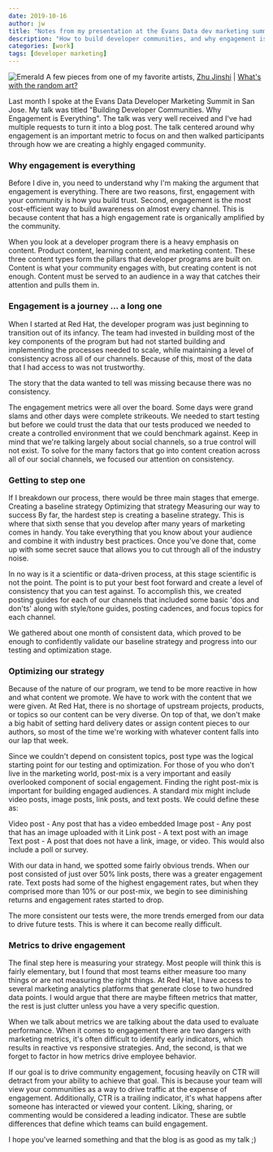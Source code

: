 ```yaml
---
date: 2019-10-16
author: jw
title: "Notes from my presentation at the Evans Data dev marketing summit"
description: "How to build developer communities, and why engagement is everything -notes from my talk at the Evans Data Developer Marketing Summit"
categories: [work]
tags: [developer marketing]
---
```

![Emerald](img/Zhu_Jinshi_site_art.png "Art by Zhu Jinshi")
<span class="heroart">A few pieces from one of my favorite artists, <a href="https://www.artsy.net/artist/zhu-jinshi">Zhu Jinshi</a> | <a href="../about#whats-with-the-random-art">What's with the random art?</a></span>


Last month I spoke at the Evans Data Developer Marketing Summit in San Jose. My talk was titled "Building Developer Communities. Why Engagement is Everything". The talk was very well received and I've had multiple requests to turn it into a blog post. The talk centered around why engagement is an important metric to focus on and then walked participants through how we are creating a highly engaged community. 

<h3>Why engagement is everything</h3>
Before I dive in, you need to understand why I'm making the argument that engagement is everything. There are two reasons, first, engagement with your community is how you build trust. Second, engagement is the most cost-efficient way to build awareness on almost every channel. This is because content that has a high engagement rate is organically amplified by the community. 

When you look at a developer program there is a heavy emphasis on content. Product content, learning content, and marketing content. These three content types form the pillars that developer programs are built on. Content is what your community engages with, but creating content is not enough. Content must be served to an audience in a way that catches their attention and pulls them in. 

<h3>Engagement is a journey ... a long one</h3>
When I started at Red Hat, the developer program was just beginning to transition out of its infancy. The team had invested in building most of the key components of the program but had not started building and implementing the processes needed to scale, while maintaining a level of consistency across all of our channels. Because of this, most of the data that I had access to was not trustworthy. 

The story that the data wanted to tell was missing because there was no consistency.

The engagement metrics were all over the board. Some days were grand slams and other days were complete strikeouts. We needed to start testing but before we could trust the data that our tests produced we needed to create a controlled environment that we could benchmark against. Keep in mind that we're talking largely about social channels, so a true control will not exist. To solve for the many factors that go into content creation across all of our social channels, we focused our attention on consistency. 

<h3>Getting to step one</h3>
If I breakdown our process, there would be three main stages that emerge. 
Creating a baseline strategy
Optimizing that strategy
Measuring our way to success
By far, the hardest step is creating a baseline strategy. This is where that sixth sense that you develop after many years of marketing comes in handy. You take everything that you know about your audience and combine it with industry best practices. Once you've done that, come up with some secret sauce that allows you to cut through all of the industry noise. 

In no way is it a scientific or data-driven process, at this stage scientific is not the point. The point is to put your best foot forward and create a level of consistency that you can test against. To accomplish this, we created posting guides for each of our channels that included some basic 'dos and don'ts' along with style/tone guides, posting cadences, and focus topics for each channel.

We gathered about one month of consistent data, which proved to be enough to confidently validate our baseline strategy and progress into our testing and optimization stage. 

<h3>Optimizing our strategy</h3>
Because of the nature of our program, we tend to be more reactive in how and what content we promote. We have to work with the content that we were given. At Red Hat, there is no shortage of upstream projects, products, or topics so our content can be very diverse. On top of that, we don't make a big habit of setting hard delivery dates or assign content pieces to our authors, so most of the time we're working with whatever content falls into our lap that week. 

Since we couldn't depend on consistent topics, post type was the logical starting point for our testing and optimization. For those of you who don't live in the marketing world, post-mix is a very important and easily overlooked component of social engagement. Finding the right post-mix is important for building engaged audiences. A standard mix might include video posts, image posts, link posts, and text posts. We could define these as:

Video post - Any post that has a video embedded
Image post - Any post that has an image uploaded with it
Link post - A text post with an image
Text post - A post that does not have a link, image, or video. This would also include a poll or survey. 

With our data in hand, we spotted some fairly obvious trends. When our post consisted of just over 50% link posts, there was a greater engagement rate. Text posts had some of the highest engagement rates, but when they comprised more than 10% or our post-mix, we begin to see diminishing returns and engagement rates started to drop. 

The more consistent our tests were, the more trends emerged from our data to drive future tests. This is where it can become really difficult.

<h3>Metrics to drive engagement</h3>
The final step here is measuring your strategy. Most people will think this is fairly elementary, but I found that most teams either measure too many things or are not measuring the right things. At Red Hat, I have access to several marketing analytics platforms that generate close to two hundred data points. I would argue that there are maybe fifteen metrics that matter, the rest is just clutter unless you have a very specific question. 

When we talk about metrics we are talking about the data used to evaluate performance. When it comes to engagement there are two dangers with marketing metrics, it's often difficult to identify early indicators, which results in reactive vs responsive strategies. And, the second, is that we forget to factor in how metrics drive employee behavior. 

If our goal is to drive community engagement, focusing heavily on CTR will detract from your ability to achieve that goal. This is because your team will view your communities as a way to drive traffic at the expense of engagement. Additionally, CTR is a trailing indicator, it's what happens after someone has interacted or viewed your content. Liking, sharing, or commenting would be considered a leading indicator. These are subtle differences that define which teams can build engagement.

I hope you've learned something and that the blog is as good as my talk ;) 




